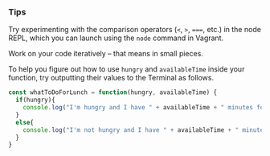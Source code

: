 ### Tips

Try experimenting with the comparison operators (`<`, `>`, `===`, etc.) in the node REPL, which you can launch using the `node` command in Vagrant.

Work on your code iteratively – that means in small pieces. 

To help you figure out how to use `hungry` and `availableTime` inside your function, try outputting their values to the Terminal as follows.

```javascript
const whatToDoForLunch = function(hungry, availableTime) {
  if(hungry){
    console.log("I'm hungry and I have " + availableTime + " minutes for lunch.")
  }
  else{
    console.log("I'm not hungry and I have " + availableTime + " minutes for lunch.")
  }
}
```
